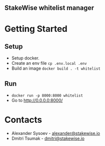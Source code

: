 ## StakeWise whitelist manager

# Getting Started
## Setup
- Setup docker.
- Create an env file `cp .env.local .env`
- Build an image `docker build . -t whitelist`

## Run
- `docker run -p 8000:8000 whitelist`
- Go to http://0.0.0.0:8000/

# Contacts
- Alexander Sysoev - alexander@stakewise.io
- Dmitri Tsumak - dmitri@stakewise.io
